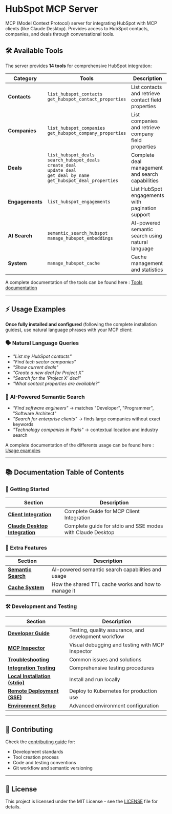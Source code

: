 # HubSpot MCP Server

MCP (Model Context Protocol) server for integrating HubSpot with MCP clients (like Claude Desktop). Provides access to HubSpot contacts, companies, and deals through conversational tools.

## 🛠️ Available Tools

The server provides **14 tools** for comprehensive HubSpot integration:

| Category | Tools | Description |
|----------|--------|-------------|
| **Contacts** | `list_hubspot_contacts`<br/>`get_hubspot_contact_properties` | List contacts and retrieve contact field properties |
| **Companies** | `list_hubspot_companies`<br/>`get_hubspot_company_properties` | List companies and retrieve company field properties |
| **Deals** | `list_hubspot_deals`<br/>`search_hubspot_deals`<br/>`create_deal`<br/>`update_deal`<br/>`get_deal_by_name`<br/>`get_hubspot_deal_properties` | Complete deal management and search capabilities |
| **Engagements** | `list_hubspot_engagements` | List HubSpot engagements with pagination support |
| **AI Search** | `semantic_search_hubspot`<br/>`manage_hubspot_embeddings` | AI-powered semantic search using natural language |
| **System** | `manage_hubspot_cache` | Cache management and statistics |

A complete documentation of the tools can be found here : [Tools documentation](docs/tools.md)

---

## ⚡ Usage Examples

**Once fully installed and configured** (following the complete installation guides), use natural language phrases with your MCP client:

### 🗣️ **Natural Language Queries**
- *"List my HubSpot contacts"*
- *"Find tech sector companies"*
- *"Show current deals"*
- *"Create a new deal for Project X"*
- *"Search for the 'Project X' deal"*
- *"What contact properties are available?"*

### 🤖 **AI-Powered Semantic Search**
- *"Find software engineers"* → matches "Developer", "Programmer", "Software Architect"
- *"Search for enterprise clients"* → finds large companies without exact keywords
- *"Technology companies in Paris"* → contextual location and industry search

A complete documentation of the differents usage can be found here : [Usage examples](docs/usage-examples.md)

---

## 📚 Documentation Table of Contents

### 🚀 Getting Started

| Section | Description |
|---------|-------------|
| **[Client Integration](docs/integration.md)** | Complete Guide for MCP Client Integration |
| **[Claude Desktop Integration](docs/claude-desktop-integration.md)** | Complete guide for stdio and SSE modes with Claude Desktop |

### 🔧 Extra Features

| Section | Description |
|---------|-------------|
| **[Semantic Search](docs/semantic-search.md)** | AI-powered semantic search capabilities and usage |
| **[Cache System](docs/caching.md)** | How the shared TTL cache works and how to manage it |

### 🛠️ Development and Testing

| Section | Description |
|---------|-------------|
| **[Developer Guide](docs/developer.md)** | Testing, quality assurance, and development workflow |
| **[MCP Inspector](docs/mcp-inspector.md)** | Visual debugging and testing with MCP Inspector |
| **[Troubleshooting](docs/troubleshooting.md)** | Common issues and solutions |
| **[Integration Testing](docs/integration-testing.md)** | Comprehensive testing procedures |
| **[Local Installation (stdio)](docs/installation-local-stdio.md)** | Install and run locally |
| **[Remote Deployment (SSE)](docs/installation-remote-sse.md)** | Deploy to Kubernetes for production use |
| **[Environment Setup](docs/environment-setup.md)** | Advanced environment configuration |

---

## 🤝 Contributing

Check the [contributing guide](docs/contributing.md) for:
- Development standards
- Tool creation process
- Code and testing conventions
- Git workflow and semantic versioning

---

## 📄 License

This project is licensed under the MIT License - see the [LICENSE](LICENSE) file for details.
